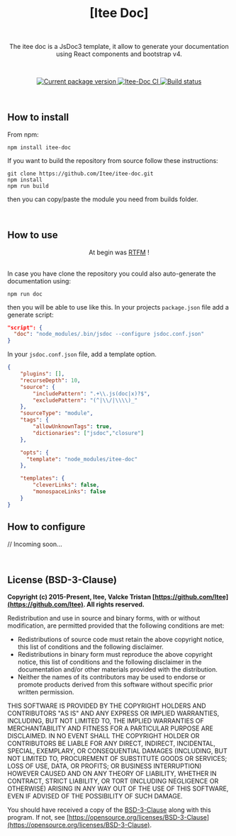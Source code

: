 
<h1 align="center">[Itee Doc]</h1>
<br>

<p align="center">The itee doc is a JsDoc3 template, it allow to generate your documentation using React components and bootstrap v4.</p>
<br>

<p align="center">
    <a href="https://www.npmjs.com/package/itee-doc" target="_blank" rel="noopener noreferrer">
        <img src="https://img.shields.io/npm/v/itee-doc" alt="Current package version">
    </a>
    <a href="https://github.com/Itee/itee-doc" target="_blank" rel="noopener noreferrer">
        <img src="https://github.com/Itee/itee-doc/actions/workflows/node.js.yml/badge.svg" alt="Itee-Doc CI">
    </a>
    <a href="https://github.com/semantic-release/semantic-release" target="_blank" rel="noopener noreferrer">
        <img src="https://img.shields.io/badge/%20%20%F0%9F%93%A6%F0%9F%9A%80-semantic--release-e10079.svg" alt="Build status">
    </a>
</p>

<br>
<h2>How to install</h2>

From npm:

    npm install itee-doc

If you want to build the repository from source follow these instructions:

    git clone https://github.com/Itee/itee-doc.git
    npm install
    npm run build
    
then you can copy/paste the module you need from builds folder.
    
<br>
<h2>How to use</h2>

<p align="center">At begin was <a href="https://itee.github.io/itee-doc/">RTFM</a> !</p>
<br>
In case you have clone the repository you could also auto-generate the documentation using: 

    npm run doc

then you will be able to use like this.
In your projects `package.json` file add a generate script:

```json
"script": {
  "doc": "node_modules/.bin/jsdoc --configure jsdoc.conf.json"
}
```

In your `jsdoc.conf.json` file, add a template option.

```json
{
    "plugins": [],
    "recurseDepth": 10,
    "source": {
        "includePattern": ".+\\.js(doc|x)?$",
        "excludePattern": "(^|\\/|\\\\)_"
    },
    "sourceType": "module",
    "tags": {
        "allowUnknownTags": true,
        "dictionaries": ["jsdoc","closure"]
    },

    "opts": {
      "template": "node_modules/itee-doc"
    },

    "templates": {
        "cleverLinks": false,
        "monospaceLinks": false
    }
}
```

<h2>How to configure</h2>

// Incoming soon...

<br>
<h2>License (BSD-3-Clause)</h2>

**Copyright (c) 2015-Present, Itee, Valcke Tristan [https://github.com/Itee](https://github.com/Itee). All rights reserved.**

Redistribution and use in source and binary forms, with or without modification, are permitted provided that the following conditions are met:

- Redistributions of source code must retain the above copyright notice, this list of conditions and the following disclaimer.
- Redistributions in binary form must reproduce the above copyright notice, this list of conditions and the following disclaimer in the documentation and/or other materials provided with the distribution.
- Neither the names of its contributors may be used to endorse or promote products derived from this software without specific prior written permission.

THIS SOFTWARE IS PROVIDED BY THE COPYRIGHT HOLDERS AND CONTRIBUTORS "AS IS" AND
ANY EXPRESS OR IMPLIED WARRANTIES, INCLUDING, BUT NOT LIMITED TO, THE IMPLIED
WARRANTIES OF MERCHANTABILITY AND FITNESS FOR A PARTICULAR PURPOSE ARE
DISCLAIMED. IN NO EVENT SHALL THE COPYRIGHT HOLDER OR CONTRIBUTORS BE LIABLE FOR
ANY DIRECT, INDIRECT, INCIDENTAL, SPECIAL, EXEMPLARY, OR CONSEQUENTIAL DAMAGES
(INCLUDING, BUT NOT LIMITED TO, PROCUREMENT OF SUBSTITUTE GOODS OR SERVICES;
LOSS OF USE, DATA, OR PROFITS; OR BUSINESS INTERRUPTION) HOWEVER CAUSED AND ON
ANY THEORY OF LIABILITY, WHETHER IN CONTRACT, STRICT LIABILITY, OR TORT
(INCLUDING NEGLIGENCE OR OTHERWISE) ARISING IN ANY WAY OUT OF THE USE OF THIS
SOFTWARE, EVEN IF ADVISED OF THE POSSIBILITY OF SUCH DAMAGE.

You should have received a copy of the [BSD-3-Clause](https://opensource.org/licenses/BSD-3-Clause) along 
with this program.  If not, see [https://opensource.org/licenses/BSD-3-Clause](https://opensource.org/licenses/BSD-3-Clause).
